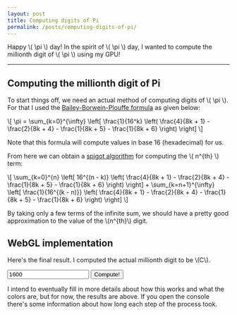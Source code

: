 ```yaml
---
layout: post
title: Computing digits of Pi
permalink: /posts/computing-digits-of-pi/
---
```


Happy \\( \pi \\) day! In the spirit of \\( \pi \\) day, I wanted to compute the
millionth digit of \\( \pi \\) using my GPU! 

---

<script src="{{ '/static/pi_digits/src/script.js' | relative_url }}" type="text/javascript"></script>
<script src="{{ '/static/pi_digits/post.js' | relative_url }}" type="text/javascript"></script>
<script>
const root = "{{ '/static/pi_digits/src' | relative_url }}";
</script>

## Computing the millionth digit of Pi

To start things off, we need an actual method of computing digits of \\( \pi
\\). For that I used the
[Bailey-Borwein-Plouffe formula](https://en.wikipedia.org/wiki/Bailey–Borwein–Plouffe_formula)
as given below:

\\[
\pi = \sum\_{k=0}^{\infty} \left[
    \frac{1}{16^k} \left(
        \frac{4}{8k + 1} - \frac{2}{8k + 4} - \frac{1}{8k + 5} - \frac{1}{8k + 6}
    \right)
\right]
\\]

Note that this formula will compute values in base 16 (hexadecimal) for us.

From here we can obtain a
[spigot algorithm](https://en.wikipedia.org/wiki/Spigot_algorithm)
for computing the \\( n^{th} \\) term:

\\[
\sum\_{k=0}^{n} \left[
    16^{(n - k)} \left(
        \frac{4}{8k + 1} - \frac{2}{8k + 4} - \frac{1}{8k + 5} - \frac{1}{8k + 6}
    \right)
\right] + 
\sum\_{k=n+1}^{\infty} \left[
    \frac{1}{16^{(k - n)}} \left(
        \frac{4}{8k + 1} - \frac{2}{8k + 4} - \frac{1}{8k + 5} - \frac{1}{8k + 6}
    \right)
\right] 
\\]

By taking only a few terms of the infinite sum, we should have a pretty good
approximation to the value of the \\(n^{th}\\) digit.

## WebGL implementation

Here's the final result. I computed the actual millionth digit to be \\(C\\).

<input id="pi_input" value="1600"/>
<button onclick="get_pi_digit()">Compute!</button>
<script>
document.addEventListener('DOMContentLoaded', get_pi_digit);
</script>
<div id="container"></div>

I intend to eventually fill in more details about how this works and what the
colors are, but for now, the results are above. If you open the console there's
some information about how long each step of the process took.
